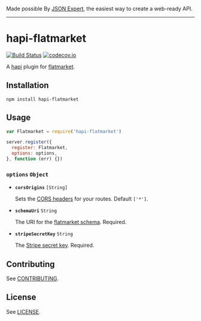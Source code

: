Made possible By [JSON Expert](https://json.expert/), the easiest way to create a web-ready API.

---

# hapi-flatmarket

[![Build Status](https://circleci.com/gh/christophercliff/hapi-flatmarket.svg?style=shield)](https://circleci.com/gh/christophercliff/hapi-flatmarket)
[![codecov.io](http://codecov.io/github/christophercliff/hapi-flatmarket/coverage.svg?branch=master)](http://codecov.io/github/christophercliff/hapi-flatmarket?branch=master)

A [hapi](http://hapijs.com/) plugin for [flatmarket](https://json.expert/flatmarket/).

## Installation

```
npm install hapi-flatmarket
```

## Usage

```js
var Flatmarket = require('hapi-flatmarket')

server.register({
  register: Flatmarket,
  options: options,
}, function (err) {})
```

### **`options`** `Object`

- **`corsOrigins`** `[String]`

    Sets the [CORS headers](https://developer.mozilla.org/en-US/docs/Web/HTTP/Access_control_CORS) for your routes. Default `['*']`.

- **`schemaUri`** `String`

    The URI for the [flatmarket schema](https://github.com/christophercliff/flatmarket-schema). Required.

- **`stripeSecretKey`** `String`

    The [Stripe secret key](https://support.stripe.com/questions/where-do-i-find-my-api-keys). Required.

## Contributing

See [CONTRIBUTING](https://github.com/christophercliff/flatmarket/blob/master/CONTRIBUTING.md).

## License

See [LICENSE](https://github.com/christophercliff/flatmarket/blob/master/LICENSE.md).
